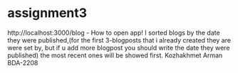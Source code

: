 # assignment3
http://localhost:3000/blog - How to open app!
I sorted blogs by the date they were published,(for the first 3-blogposts that i already created they are were set by, but if u add more blogpost you should write the date they were published) the most recent ones will be showed first.
Kozhakhmet Arman BDA-2208
